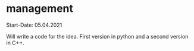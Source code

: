 # management

Start-Date: 05.04.2021

Will write a code for the idea.
First version in python and a second version in C++.
